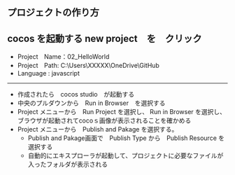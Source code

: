 ## プロジェクトの作り方

cocos を起動する 
new project　を　クリック 
--- 
+ Project　Name：02_HelloWorld 　
+ Project　Path: C:\Users\XXXXX\OneDrive\GitHub  
+ Language : javascript  


---
+ 作成されたら　cocos studio　が起動する 
+ 中央のプルダウンから　Run in Browser　を選択する 
+ Project メニューから　Run Project を選択し、 Run in Browser を選択し、ブラウザが起動されてcocoｓ画像が表示されることを確かめる 
+ Project メニューから　Publish and Pakage を選択する。 
    + Publish and Pakage画面で　Publish Type から　Publish Resource を選択する
    + 自動的にエキスプローラが起動して、プロジェクトに必要なファイルが入ったフォルダが表示される
    


